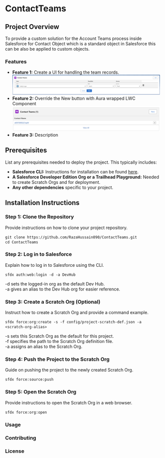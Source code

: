 # ContactTeams

## Project Overview

To provide a custom solution for the Account Teams process inside Salesforce for Contact Object which is a standard object in Salesforce this can be also be applied to custom objects.

### Features

- **Feature 1:** Create a UI for handling the team records.
![lwc-ui](lwc-ui.png)
- **Feature 2:** Override the New button with Aura wrapped LWC Component 
![related-list-override](related-list-override.png)
- **Feature 3:** Description

## Prerequisites

List any prerequisites needed to deploy the project. This typically includes:

- **Salesforce CLI:** Instructions for installation can be found [here](https://developer.salesforce.com/tools/sfdxcli).
- **A Salesforce Developer Edition Org or a Trailhead Playground:** Needed to create Scratch Orgs and for deployment.
- **Any other dependencies** specific to your project.

## Installation Instructions

### Step 1: Clone the Repository

Provide instructions on how to clone your project repository. 

```
git clone https://github.com/RazaHussain090/ContactTeams.git
cd ContactTeams
```
### Step 2: Log in to Salesforce
Explain how to log in to Salesforce using the CLI.

```
sfdx auth:web:login -d -a DevHub
```
-d sets the logged-in org as the default Dev Hub.  
-a gives an alias to the Dev Hub org for easier reference.  

### Step 3: Create a Scratch Org (Optional)
Instruct how to create a Scratch Org and provide a command example.

```
sfdx force:org:create -s -f config/project-scratch-def.json -a <scratch-org-alias>
```
-s sets this Scratch Org as the default for this project.  
-f specifies the path to the Scratch Org definition file.  
-a assigns an alias to the Scratch Org.

### Step 4: Push the Project to the Scratch Org
Guide on pushing the project to the newly created Scratch Org.

```
sfdx force:source:push
```
### Step 5: Open the Scratch Org
Provide instructions to open the Scratch Org in a web browser.
```
sfdx force:org:open
```
### Usage

### Contributing

### License

